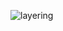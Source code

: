 























![layering](https://user-images.githubusercontent.com/31521112/32199674-40166adc-bd93-11e7-942f-f20dda44c1a7.JPG)
